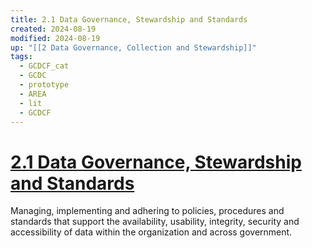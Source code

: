 ```yaml
---
title: 2.1 Data Governance, Stewardship and Standards
created: 2024-08-19
modified: 2024-08-19
up: "[[2 Data Governance, Collection and Stewardship]]"
tags:
  - GCDCF_cat
  - GCDC
  - prototype
  - AREA
  - lit
  - GCDCF
---
```

# [2.1 Data Governance, Stewardship and Standards](2.1%20Data%20Governance,%20Stewardship%20and%20Standards.md)

Managing, implementing and adhering to policies, procedures and standards that support the availability, usability, integrity, security and accessibility of data within the organization and across government.
